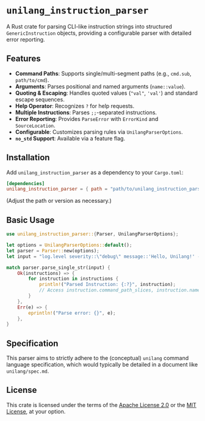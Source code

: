 # `unilang_instruction_parser`

A Rust crate for parsing CLI-like instruction strings into structured `GenericInstruction` objects, providing a configurable parser with detailed error reporting.

## Features

*   **Command Paths**: Supports single/multi-segment paths (e.g., `cmd.sub`, `path/to/cmd`).
*   **Arguments**: Parses positional and named arguments (`name::value`).
*   **Quoting & Escaping**: Handles quoted values (`"val"`, `'val'`) and standard escape sequences.
*   **Help Operator**: Recognizes `?` for help requests.
*   **Multiple Instructions**: Parses `;;`-separated instructions.
*   **Error Reporting**: Provides `ParseError` with `ErrorKind` and `SourceLocation`.
*   **Configurable**: Customizes parsing rules via `UnilangParserOptions`.
*   **`no_std` Support**: Available via a feature flag.

## Installation

Add `unilang_instruction_parser` as a dependency to your `Cargo.toml`:

```toml
[dependencies]
unilang_instruction_parser = { path = "path/to/unilang_instruction_parser" } # Or version = "x.y.z" if published
```

(Adjust the path or version as necessary.)

## Basic Usage

```rust
use unilang_instruction_parser::{Parser, UnilangParserOptions};

let options = UnilangParserOptions::default();
let parser = Parser::new(options);
let input = "log.level severity::\"debug\" message::'Hello, Unilang!' --verbose";

match parser.parse_single_str(input) {
    Ok(instructions) => {
        for instruction in instructions {
            println!("Parsed Instruction: {:?}", instruction);
            // Access instruction.command_path_slices, instruction.named_arguments, etc.
        }
    },
    Err(e) => {
        eprintln!("Parse error: {}", e);
    },
}
```

## Specification

This parser aims to strictly adhere to the (conceptual) `unilang` command language specification, which would typically be detailed in a document like `unilang/spec.md`.

## License

This crate is licensed under the terms of the [Apache License 2.0](LICENSE) or the [MIT License](LICENSE), at your option.
